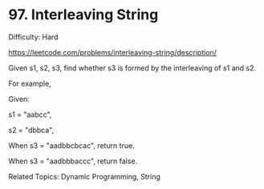 # 97. Interleaving String

Difficulty: Hard

https://leetcode.com/problems/interleaving-string/description/

Given s1, s2, s3, find whether s3 is formed by the interleaving of s1 and s2.

For example,

Given:

s1 = "aabcc",

s2 = "dbbca",

When s3 = "aadbbcbcac", return true.

When s3 = "aadbbbaccc", return false.

Related Topics: Dynamic Programming, String
